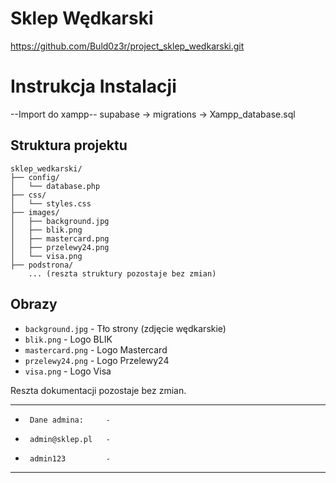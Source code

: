 # Sklep Wędkarski

https://github.com/Buld0z3r/project_sklep_wedkarski.git

# Instrukcja Instalacji

--Import do xampp--
supabase -> migrations -> Xampp_database.sql

## Struktura projektu
```
sklep_wedkarski/
├── config/
│   └── database.php
├── css/
│   └── styles.css
├── images/
│   ├── background.jpg
│   ├── blik.png
│   ├── mastercard.png
│   ├── przelewy24.png
│   └── visa.png
├── podstrona/
    ... (reszta struktury pozostaje bez zmian)
```

## Obrazy
- `background.jpg` - Tło strony (zdjęcie wędkarskie)
- `blik.png` - Logo BLIK
- `mastercard.png` - Logo Mastercard
- `przelewy24.png` - Logo Przelewy24
- `visa.png` - Logo Visa

Reszta dokumentacji pozostaje bez zmian.

-------------------------
-      Dane admina:     -
-      admin@sklep.pl   -
-      admin123         -
-------------------------
